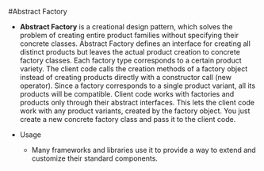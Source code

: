 #Abstract Factory
- **Abstract Factory** is a creational design pattern, which solves the problem of creating entire product families without specifying their concrete classes. Abstract Factory defines an interface for creating all distinct products but leaves the actual product creation to concrete factory classes. Each factory type corresponds to a certain product variety. The client code calls the creation methods of a factory object instead of creating products directly with a constructor call (new operator). Since a factory corresponds to a single product variant, all its products will be compatible. Client code works with factories and products only through their abstract interfaces. This lets the client code work with any product variants, created by the factory object. You just create a new concrete factory class and pass it to the client code.

- Usage
  - Many frameworks and libraries use it to provide a way to extend and customize their standard components.
